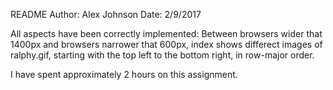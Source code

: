 README
Author: Alex Johnson
Date: 2/9/2017

All aspects have been correctly implemented:
Between browsers wider that 1400px and browsers narrower that 600px, index
shows differect images of ralphy.gif, starting with the top left to the
bottom right, in row-major order.

I have spent approximately 2 hours on this assignment.